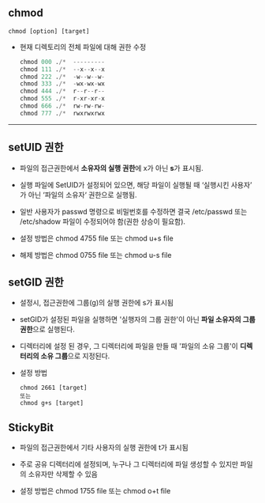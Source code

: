 ## **chmod**

```
chmod [option] [target]
```

- 현재 디렉토리의 전체 파일에 대해 권한 수정
    ```py
    chmod 000 ./*  ---------
    chmod 111 ./*  --x--x--x
    chmod 222 ./*  -w--w--w-
    chmod 333 ./*  -wx-wx-wx
    chmod 444 ./*  r--r--r--
    chmod 555 ./*  r-xr-xr-x
    chmod 666 ./*  rw-rw-rw-
    chmod 777 ./*  rwxrwxrwx
    ```

___

## **setUID 권한**

- 파일의 접근권한에서 **소유자의 실행 권한**에 x가 아닌 **s**가 표시됨.

- 실행 파일에 SetUID가 설정되어 있으면, 해당 파일이 실행될 때 ‘실행시킨 사용자’ 가 아닌 ‘파일의 소유자‘ 권한으로 실행됨.

- 일반 사용자가 passwd 명령으로 비밀번호를 수정하면 결국 /etc/passwd 또는 /etc/shadow 파일이 수정되어야 함(권한 상승이 필요함).

- 설정 방법은 chmod 4755 file 또는 chmod u+s file
- 해제 방법은 chmod 0755 file 또는 chmod u-s file


## **setGID 권한**

- 설정시, 접근권한에 그룹(g)의 실행 권한에 s가 표시됨

- setGID가 설정된 파일을 실행하면 '실행자의 그룹 권한'이 아닌 **파일 소유자의 그룹 권한**으로 실행된다.

- 디렉터리에 설정 된 경우, 그 디렉터리에 파일을 만들 때 '파일의 소유 그룹'이 **디렉터리의 소유 그룹**으로 지정된다.

- 설정 방법
    ```
    chmod 2661 [target]
    또는
    chmod g+s [target]
    ```

## **StickyBit**

- 파일의 접근권한에서 기타 사용자의 실행 권한에 t가 표시됨

- 주로 공유 디렉터리에 설정되며, 누구나 그 디렉터리에 파일 생성할 수 있지만 파일의 소유자만 삭제할 수 있음

- 설정 방법은 chmod 1755 file 또는 chmod o+t file
